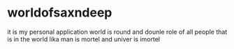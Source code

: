 # worldofsaxndeep
it is my personal application
world is round and dounle role of all people that is in the world
lika man is mortel and univer is imortel 
